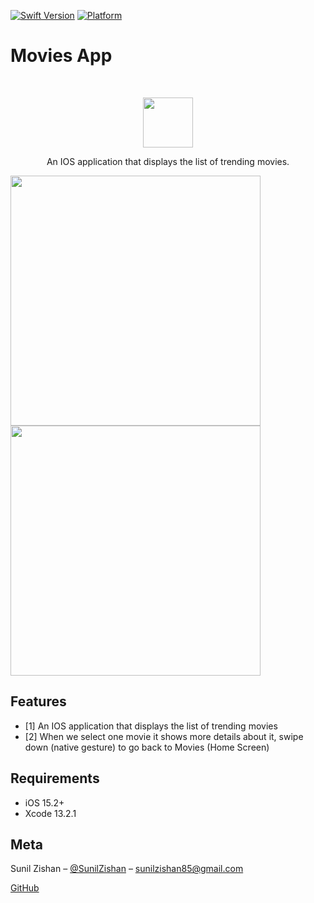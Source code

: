 
[![Swift Version][swift-image]][swift-url]
[![Platform](https://img.shields.io/cocoapods/p/LFAlertController.svg?style=flat)](https://github.com/sunilzishan/MovieApp)

# Movies App
<br />
<p align="center">
  <a>
    <img src="https://bit.ly/3nia0WG" width="80" height="80">
  </a>
  <p align="center">
    An IOS application that displays the list of trending movies.
  </p>
</p>

<p align="row">
<img src= "https://bit.ly/3tkMPPG" width="400" >
<img src= "https://bit.ly/33qfI1M" width="400" >
</p>

## Features

- [1] An IOS application that displays the list of trending movies
- [2] When we select one movie it shows more details about it, swipe down (native gesture) to go back to Movies (Home Screen)

## Requirements

- iOS 15.2+
- Xcode 13.2.1

## Meta

Sunil Zishan – [@SunilZishan](https://www.linkedin.com/in/sunilzishan/) – sunilzishan85@gmail.com

[GitHub](https://github.com/sunilzishan/)

[swift-image]:https://img.shields.io/badge/swift-5.0-orange.svg
[swift-url]: https://swift.org/
